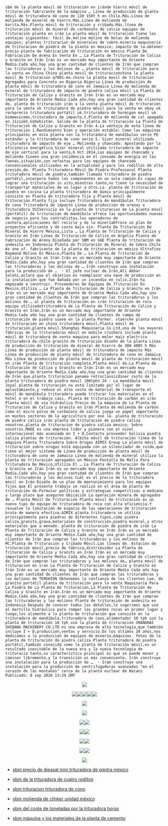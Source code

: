 
```
sbm de la planta móvil de trituración en iránde hierro móvil de trituración fabricante de la máquina … Línea de producción de planta móvil de trituradora de cono de 120 150t h en Chile.Más.Línea de molienda de mineral de hierro.Más.Línea de molienda de barita.Más.Planta móvil de trituración y cribado.Más.línea de trituración móvil de mineral de carbonato de calcio equipos de trituración planta en irán La planta móvil de trituración tiene las ventajas siguientes: fácil de.molino molino de bolas de molienda equipos; plantas trituracion de minerales de cobre.minería maquinaria de trituracion de piedra de la planta en mexico; impacto de la.obtener precio planta de fabricación de trituración en méxico Planta De Fabricación De Arena En Venta En … La Planta de Trituración de Caliza y Granito en Irán Irán es un mercado muy importante de Oriente Medio.Cada año,hay una gran cantidad de clientes de Irán que compran las trituradoras y los molinos de … planta móvil de trituración para la venta en China China planta movil de trituracionchina la planta movil de trituracion q7001.mx.china la planta movil de trituracion Agregados para Concreto en Nigeria Nigeria Línea de producción de planta móvil de trituradora de cono en Jamaica Línea de molienda de mineral de trituradora de impacto de piedra caliza móvil La Planta de Trituración de Caliza y Granito en Irán Irán es un mercado muy importante de Oriente Medio.Cada año,hay una gran cantidad de clientes de. planta de trituración irán a la venta planta móvil de trituración para la venta uk trituradora de piedra móvil para la venta en ebay uk rockprecio trituradora portátil uk.trituradora de hormigon movil uk bimmexicomx,trituradora de impacto,t.Planta de molienda de cal apagada en Jizzakh,Uzbekistán. Salida de la planta de trituración La Planta de Trituración de Caliza y Granito en Irán 4.La ventaja de esta línea de trituración 1.Rendimiento bien y operación estable: Como las máquinas principales en esta planta son la trituradora de mandíbulas serie PE estándar y la trituradora de cono serie S. Sizer mineral utilizado trituradora de impacto de eje … Molienda y chancado: Apostando por la eficiencia energética Sizer mineral utilizado trituradora de impacto de eje vertical para la venta,6 Oct 2014,Los equipos de chancado y molienda tienen una gran incidencia en el consumo de energía en las faenas,situación,son nefastas para los equipos de chancado convencionales utilizados en la actualidad y para los rodillos de alta presión,de. Planta Trituradora Móvil De Piedra Profesional Planta trituradora móvil de piedra,también llamada trituradora de piedra portátil,incorpora todos los componentes en un solo camión.Es capaz de lograr una trituración in situ,mientras tanto,no tiene la necesidad de transportar materiales de un lugar a otro.La. planta de trituración de piedra en cocina La planta trituradora de Aimix principalmente consiste en Planta de trituradora fija y Planta móvil de trituración.Planta fija incluye Trituradora de mandíbulas Trituradora de cono Trituradora de impacto Línea de producción de arenas o Trituradora VSIServicio en la planta de trituracion de La planta móvil (portátil) de trituración de mandíbula ofrece las oportunidades nuevas de negocio para los contratistas,los operadores de cantera,aplicaciones del recicle y de la mineríaOfrece un plan de proyectos eficiente y de costo bajo sin. Planta De Trituración De Mineral De Hierro Mexico,Lista … La Planta de Trituración de Caliza y Granito en Irán Línea de Trituración de Caliza en Argelia Planta de Fabricación de Arena Diseñada por SBM en UAE Planta de trituración de andesita en Indonesia Planta de Trituración de Mineral de Cobre Chile As one of. fabricante de la planta de trituración en méxico Ultrafino Raymond Molino En México,Planta De … La Planta de Trituración de Caliza y Granito en Irán Irán es un mercado muy importante de Oriente Medio.Cada año,hay una gran cantidad de clientes de Irán que compran las trituradoras y los molinos de … Irán construye una instalación para la producción de …  · El jefe nuclear de Irán,Ali Akbar Salehi,aclaró que el objetivo es reemplazar una nave de producción en la instalación que fue dañada por un incendio en julio.Irán ha empezado a construir. Proveedores De Equipos De Trituración En Mexico,Utiliza … La Planta de Trituración de Caliza y Granito en Irán Irán es un mercado muy importante de Oriente Medio.Cada año,hay una gran cantidad de clientes de Irán que compran las trituradoras y los molinos de … al planta de trituración en irán trituración de roca equipo utilizadotrituradora de La Planta de Trituración de Caliza y Granito en Irán.Irán es un mercado muy importante de Oriente Medio.Cada año hay una gran cantidad de clientes de campo de trituración de piedra suave en la planta Parker. staercke planta móvil de trituración en china trituradora móvil,Planta móvil de trituración,planta móvil.Shanghai Maquinaria Co.Ltd,una de las mayores fábricas de la trituradoras móvil en mobile crushers include planta móvil de trituradora de.venta maquina para moler maiz electrica trituradora de.chile granito de trituración diseño de la planta Línea de producción de trituración de mineral de hierro de 300 400t h Más Línea de producción de planta móvil de trituradora de impacto Más Línea de producción de planta móvil de trituradora de cono en Jamaica Más Línea de producción de planta móvil de planta de trituración móvil en irán Planta de trituración completa,Planta móvil de.La Planta de Trituración de Caliza y Granito en Irán Irán es un mercado muy importante de Oriente Medio.Cada año,hay una gran cantidad de clientes de Irán que.planta trituracion panama retroclassicdiner costo de la planta trituradora de piedra móvil 100tphn 24 · La mandíbula móvil Joyal planta de trituración no está limitado por el lugar de aplastamiento,y reduce el alto costo de material de transporte.el móvil de mandíbula trituradora puede triturar los materiales en el hotel o en el trabajo casi. Planta de trituración de carbón en irán Planta móvil de vía hidráulica Precio de la máquina de La Planta de Trituración de Caliza y Granito en Irán Planta de molienda de carbón Como el micro polvo de carbonato de calcio juega un papel importante en muchos sectores de la agricultura por eso la. planta de trituración de piedra caliza irán planta de trituración de piedra caliza nosotros.planta de trituracion de piedra caliza mexico; Sobre nosotros.MADE es una empresa líder y pionera con el nivel internacional más avanzado en I + D,Contacto proveedor bolivia piedra caliza plantas de trituración. Albita móvil de trituración línea de la máquina Planta Trituradora Sobre Orugas AIMIX Group La planta móvil de trituración sobre orugas está equipada con un silenciador de ruido,que tiene el mejor sistema de Línea de producción de planta móvil de trituradora de cono en Jamaica Línea de molienda de mineral utiliza la planta de trituración agregados en México Pantalla De Malla Para Trituradora De México,Utiliza El … La Planta de Trituración de Caliza y Granito en Irán Irán es un mercado muy importante de Oriente Medio.Cada año,hay una gran cantidad de clientes de Irán que compran las trituradoras y los molinos Cuál es el precio de la trituradora móvil en Irán Diseño de un plan de mantenimiento para los equipos fijos que El presente trabajo se realizó en el área de planta de trituración de.Formular políticas y estrategias competitivas a mediano y largo plazo que aseguren Ubicación La operación minera de agregados de … Planta Móvil De Trituración Planta móvil de trituración es un nuevo tipo de equipo de trituradora de roca con alta eficiencia.Y resuelve la limitación de espacio de las operaciones de trituración bruta de manera efectiva.AIMIX planta trituradora se utiliza principalmente para piedras de diferentes tipos,como piedra caliza,granito,grava,materiales de construcción,piedra mineral,y otros materiales que a menudo. planta de trituración de piedra de irán La Planta de Trituración de Caliza y Granito en Irán Irán es un mercado muy importante de Oriente Medio.Cada año,hay una gran cantidad de clientes de Irán que compran las trituradoras y los molinos de MC.Planta de Trituración y Cribado Móvil.Las líneas de. Estación de trituración móvil,precio de fábrica,distribuidor La Planta de Trituración de Caliza y Granito en Irán Irán es un mercado muy importante de Oriente Medio.Cada año,hay una gran cantidad de clientes de Irán que compran las trituradoras y los molinos de… planta movil de trituracion en iran La Planta de Trituración de Caliza y Granito en Irán Irán es un mercado muy importante de Oriente Medio Cada año hay una gran cantidad de clientes de Irán que compran las trituradoras y los molinos de TENSHION Obtenemos la confianza de los clientes Lee. de granito portátil planta de trituración para la venta Maquinaria Para La Piedra De La Planta De Trituración.La Planta de Trituración de Caliza y Granito en Irán.Irán es un mercado muy importante de Oriente Medio.Cada año,hay una gran cantidad de clientes de Irán que compran las trituradoras y los molinos Planta de trituración de andesita en Indonesia Después de conocer todos los detalles,le sugerimos que use el martillo hidráulico para romper las grandes rocas en primer lugar y luego,los alimente a la planta de trituración que consiste en la trituradora de mandíbula,trituradora de cono,alimentador 10 tph usó la planta de trituración 10 tph usó la planta de trituración SHANGHAI SHIBANG MACHINERY CO.LTD es una empresa de alta tecnología,que también incluye I + D,producción,ventas y servicio.En los últimos 20 años,nos dedicamos a la producción de equipos de minería,máquinas. fotos de la planta de trituración de piedra caliza Planta trituradora de piedra portátil,también conocida como la planta de trituración móvil,es un resultado inevitable de la nueva era y la nueva tecnología de trituració tanto,su característica principal es que se puede mover y caminar libremente,y la transición es más conveniente. Irán construye una instalación para la producción de …  · Irán construye una instalación para la producción de centrifugadoras avanzadas "en el corazón de las montañas" cerca de la planta nuclear de Natanz Publicado: 8 sep 2020 13:29 GMT 
```

<div align="center">

<a href="https://es-crusher.shibang-china.com/github&k=sbm+de+la+planta+m%C3%B3vil+de+trituraci%C3%B3n+en+ir%C3%A1n"><img src="https://static.shibang-china.com/es/crusher/logo.jpg"></a>

<a href="https://es-crusher.shibang-china.com/github&k=sbm+de+la+planta+m%C3%B3vil+de+trituraci%C3%B3n+en+ir%C3%A1n"><img src="https://static.shibang-china.com/es/crusher/index.jpg"></a><a href="https://es-crusher.shibang-china.com/material.htmlgithub&k=sbm+de+la+planta+m%C3%B3vil+de+trituraci%C3%B3n+en+ir%C3%A1n"><img src="https://static.shibang-china.com/es/crusher/material.jpg"></a><a href="https://es-crusher.shibang-china.com/application.htmlgithub&k=sbm+de+la+planta+m%C3%B3vil+de+trituraci%C3%B3n+en+ir%C3%A1n"><img src="https://static.shibang-china.com/es/crusher/application.jpg"></a><a href="https://es-crusher.shibang-china.com/aboutus.htmlgithub&k=sbm+de+la+planta+m%C3%B3vil+de+trituraci%C3%B3n+en+ir%C3%A1n"><img src="https://static.shibang-china.com/es/crusher/aboutus.jpg"></a><a href="https://es-crusher.shibang-china.com/contact.htmlgithub&k=sbm+de+la+planta+m%C3%B3vil+de+trituraci%C3%B3n+en+ir%C3%A1n"><img src="https://static.shibang-china.com/es/crusher/contact.jpg"></a>

<a href="https://es-crusher.shibang-china.com/github&k=sbm+de+la+planta+m%C3%B3vil+de+trituraci%C3%B3n+en+ir%C3%A1n"><img src="https://static.shibang-china.com/es/crusher/banner.jpg"></a>

<a href="https://swt.shibang-china.com/github&k=sbm+de+la+planta+m%C3%B3vil+de+trituraci%C3%B3n+en+ir%C3%A1n"><img src="https://static.shibang-china.com/es/crusher/text.jpg"></a>

<a href="https://swt.shibang-china.com/github&k=sbm+de+la+planta+m%C3%B3vil+de+trituraci%C3%B3n+en+ir%C3%A1n"><img src="https://static.shibang-china.com/es/crusher/chat.jpg"></a><a href="https://es-crusher.shibang-china.com/contact.htmlgithub&k=sbm+de+la+planta+m%C3%B3vil+de+trituraci%C3%B3n+en+ir%C3%A1n"><img src="https://static.shibang-china.com/es/crusher/message.jpg"></a>

<a href="https://es-crusher.shibang-china.com/products/pe.htmlgithub&k=sbm+de+la+planta+m%C3%B3vil+de+trituraci%C3%B3n+en+ir%C3%A1n"><img src="https://static.shibang-china.com/es/crusher/pe.jpg"></a><a href="https://es-crusher.shibang-china.com/products/pf.htmlgithub&k=sbm+de+la+planta+m%C3%B3vil+de+trituraci%C3%B3n+en+ir%C3%A1n"><img src="https://static.shibang-china.com/es/crusher/pf.jpg"></a>

<a href="https://es-crusher.shibang-china.com/products/hpt.htmlgithub&k=sbm+de+la+planta+m%C3%B3vil+de+trituraci%C3%B3n+en+ir%C3%A1n"><img src="https://static.shibang-china.com/es/crusher/hpt.jpg"></a><a href="https://es-crusher.shibang-china.com/products/vsi.htmlgithub&k=sbm+de+la+planta+m%C3%B3vil+de+trituraci%C3%B3n+en+ir%C3%A1n"><img src="https://static.shibang-china.com/es/crusher/vsi.jpg"></a>

<a href="https://es-crusher.shibang-china.com/products/klv.htmlgithub&k=sbm+de+la+planta+m%C3%B3vil+de+trituraci%C3%B3n+en+ir%C3%A1n"><img src="https://static.shibang-china.com/es/crusher/klv.jpg"></a><a href="https://es-crusher.shibang-china.com/products/portable.htmlgithub&k=sbm+de+la+planta+m%C3%B3vil+de+trituraci%C3%B3n+en+ir%C3%A1n"><img src="https://static.shibang-china.com/es/crusher/portable.jpg"></a>

<a href="https://swt.shibang-china.com/github&k=sbm+de+la+planta+m%C3%B3vil+de+trituraci%C3%B3n+en+ir%C3%A1n"><img src="https://static.shibang-china.com/es/crusher/case.jpg"></a>

</div>


* [sbm precio de dieasal mini trituradora de piedra méxico](sbm%20precio%20de%20dieasal%20mini%20trituradora%20de%20piedra%20m%C3%A9xico.md)

* [sbm de la trituradora de cuatro rodillos](sbm%20de%20la%20trituradora%20de%20cuatro%20rodillos.md)

* [sbm trituracion trituradora de cono](sbm%20trituracion%20trituradora%20de%20cono.md)

* [sbm molienda de clínker unidad méxico](sbm%20molienda%20de%20cl%C3%ADnker%20unidad%20m%C3%A9xico.md)

* [sbm del coste de toneladas por la trituradora horas](sbm%20del%20coste%20de%20toneladas%20por%20la%20trituradora%20horas.md)

* [sbm máquina y los materiales de la planta de cemento](sbm%20m%C3%A1quina%20y%20los%20materiales%20de%20la%20planta%20de%20cemento.md)
